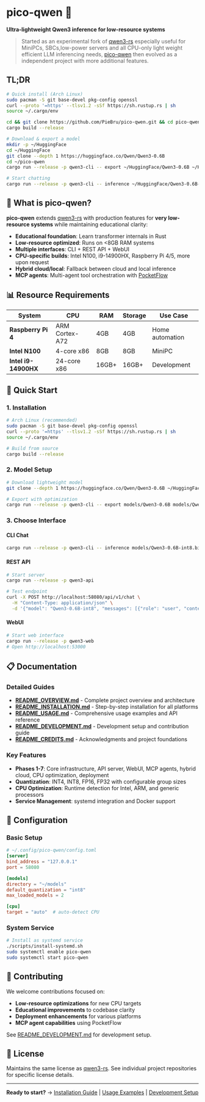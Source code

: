 # pico-qwen 🚀

**Ultra-lightweight Qwen3 inference for low-resource systems**

> Started as an experimental fork of [qwen3-rs](https://github.com/reinterpretcat/qwen3-rs) especially useful for MiniPCs, SBCs,low-power servers and all CPU-only light weight efficient LLM inferencing needs, [pico-qwen](https://github.com/PieBru/pico-qwen) then evolved as a independent project with more additional features.

## TL;DR

```bash
# Quick install (Arch Linux)
sudo pacman -S git base-devel pkg-config openssl
curl --proto '=https' --tlsv1.2 -sSf https://sh.rustup.rs | sh
source ~/.cargo/env

cd && git clone https://github.com/PieBru/pico-qwen.git && cd pico-qwen
cargo build --release

# Download & export a model
mkdir -p ~/HuggingFace
cd ~/HuggingFace
git clone --depth 1 https://huggingface.co/Qwen/Qwen3-0.6B
cd ~/pico-qwen
cargo run --release -p qwen3-cli -- export ~/HuggingFace/Qwen3-0.6B ~/HuggingFace/Qwen3-0.6B-int8.bin --group-size 64

# Start chatting
cargo run --release -p qwen3-cli -- inference ~/HuggingFace/Qwen3-0.6B-int8.bin --mode chat
```

## 🎯 What is pico-qwen?

**pico-qwen** extends [qwen3-rs](https://github.com/reinterpretcat/qwen3-rs) with production features for **very low-resource systems** while maintaining educational clarity:

- **Educational foundation**: Learn transformer internals in Rust
- **Low-resource optimized**: Runs on <8GB RAM systems  
- **Multiple interfaces**: CLI + REST API + WebUI
- **CPU-specific builds**: Intel N100, i9-14900HX, Raspberry Pi 4/5, more upon request
- **Hybrid cloud/local**: Fallback between cloud and local inference
- **MCP agents**: Multi-agent tool orchestration with [PocketFlow](https://github.com/The-Pocket/PocketFlow-Rust)

## 📊 Resource Requirements

| System | CPU | RAM | Storage | Use Case |
|--------|-----|-----|---------|----------|
| **Raspberry Pi 4** | ARM Cortex-A72 | 4GB | 4GB | Home automation |
| **Intel N100** | 4-core x86 | 8GB | 8GB | MiniPC |
| **Intel i9-14900HX** | 24-core x86 | 16GB+ | 16GB+ | Development |

## 🚀 Quick Start

### 1. Installation
```bash
# Arch Linux (recommended)
sudo pacman -S git base-devel pkg-config openssl
curl --proto '=https' --tlsv1.2 -sSf https://sh.rustup.rs | sh
source ~/.cargo/env

# Build from source
cargo build --release
```

### 2. Model Setup
```bash
# Download lightweight model
git clone --depth 1 https://huggingface.co/Qwen/Qwen3-0.6B ~/HuggingFace/Qwen3-0.6B

# Export with optimization
cargo run --release -p qwen3-cli -- export models/Qwen3-0.6B models/Qwen3-0.6B-int8.bin --group-size 64
```

### 3. Choose Interface

#### CLI Chat
```bash
cargo run --release -p qwen3-cli -- inference models/Qwen3-0.6B-int8.bin --mode chat
```

#### REST API
```bash
# Start server
cargo run --release -p qwen3-api

# Test endpoint
curl -X POST http://localhost:58080/api/v1/chat \
  -H "Content-Type: application/json" \
  -d '{"model": "Qwen3-0.6B-int8", "messages": [{"role": "user", "content": "Hello"}]}'
```

#### WebUI
```bash
# Start web interface
cargo run --release -p qwen3-web
# Open http://localhost:53000
```

## 📋 Documentation

### Detailed Guides
- [**README_OVERVIEW.md**](README_OVERVIEW.md) - Complete project overview and architecture
- [**README_INSTALLATION.md**](README_INSTALLATION.md) - Step-by-step installation for all platforms
- [**README_USAGE.md**](README_USAGE.md) - Comprehensive usage examples and API reference
- [**README_DEVELOPMENT.md**](README_DEVELOPMENT.md) - Development setup and contribution guide
- [**README_CREDITS.md**](README_CREDITS.md) - Acknowledgments and project foundations

### Key Features
- **Phases 1-7**: Core infrastructure, API server, WebUI, MCP agents, hybrid cloud, CPU optimization, deployment
- **Quantization**: INT4, INT8, FP16, FP32 with configurable group sizes
- **CPU Optimization**: Runtime detection for Intel, ARM, and generic processors
- **Service Management**: systemd integration and Docker support

## 🔧 Configuration

### Basic Setup
```toml
# ~/.config/pico-qwen/config.toml
[server]
bind_address = "127.0.0.1"
port = 58080

[models]
directory = "~/models"
default_quantization = "int8"
max_loaded_models = 2

[cpu]
target = "auto"  # auto-detect CPU
```

### System Service
```bash
# Install as systemd service
./scripts/install-systemd.sh
sudo systemctl enable pico-qwen
sudo systemctl start pico-qwen
```

## 🤝 Contributing

We welcome contributions focused on:
- **Low-resource optimizations** for new CPU targets
- **Educational improvements** to codebase clarity
- **Deployment enhancements** for various platforms
- **MCP agent capabilities** using PocketFlow

See [README_DEVELOPMENT.md](README_DEVELOPMENT.md) for development setup.

## 📄 License

Maintains the same license as [qwen3-rs](https://github.com/reinterpretcat/qwen3-rs). See individual project repositories for specific license details.

---

**Ready to start?** → [Installation Guide](README_INSTALLATION.md) | [Usage Examples](README_USAGE.md) | [Development Setup](README_DEVELOPMENT.md)